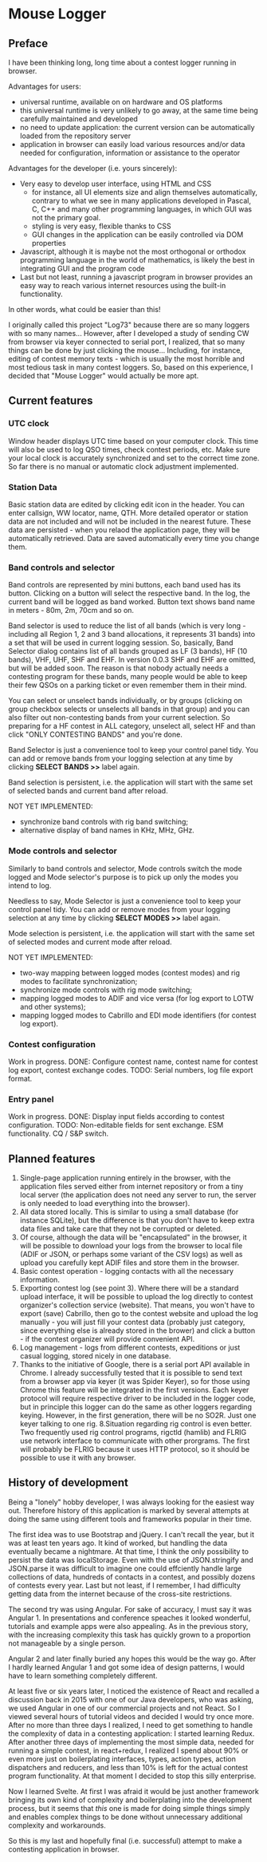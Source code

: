 # Mouse Logger

## Preface

I have been thinking long, long time about a contest logger running in browser.

Advantages for users:
- universal runtime, available on on hardware and OS platforms
- this universal runtime is very unlikely to go away, at the same time being carefully maintained and developed
- no need to update application: the current version can be automatically loaded from the repository server
- application in browser can easily load various resources and/or data needed for configuration, information or assistance to the operator

Advantages for the developer (i.e. yours sincerely):
- Very easy to develop user interface, using HTML and CSS
  - for instance, all UI elements size and align themselves automatically, contrary to what we see in many applications developed in Pascal, C, C++ and many other programming languages, in which GUI was not the primary goal.
  - styling is very easy, flexible thanks to CSS
  - GUI changes in the application can be easily controlled via DOM properties
- Javascript, although it is maybe not the most orthogonal or orthodox programming language in the world of mathematics, is likely the best in integrating GUI and the program code
- Last but not least, running a javascript program in browser provides an easy way to reach various internet resources using the built-in functionality.

In other words, what could be easier than this!

I originally called this project "Log73" because there are so many loggers with so many names... However, after I developed a study of sending CW from browser via keyer connected to serial port, I realized, that so many things can be done by just clicking the mouse... Including, for instance, editing of contest memory texts - which is usually the most horrible and most tedious task in many contest loggers. So, based on this experience, I decided that "Mouse Logger" would actually be more apt.

## Current features

### UTC clock

Window header displays UTC time based on your computer clock. This time will also be used to log QSO times, check contest periods, etc. Make sure your local clock is accurately synchronized and set to the correct time zone. So far there is no manual or automatic clock adjustment implemented.

### Station Data

Basic station data are edited by clicking edit icon in the header. You can enter callsign, WW locator, name, QTH. More detailed operator or station data are not included and will not be included in the nearest future.
These data are persisted - when you relaod the application page, they will be automatically retrieved. Data are saved automatically every time you change them.

### Band controls and selector

Band controls are represented by mini buttons, each band used has its button. Clicking on a button will select the respective band. In the log, the current band will be logged as band worked. Button text shows band name in meters - 80m, 2m, 70cm and so on.

Band selector is used to reduce the list of all bands (which is very long - including all Region 1, 2 and 3 band allocations, it represents 31 bands) into a set that will be used in current logging session. So, basically, Band Selector dialog contains list of all bands grouped as LF (3 bands), HF (10 bands), VHF, UHF, SHF and EHF. In version 0.0.3 SHF and EHF are omitted, but will be added soon. The reason is that nobody actually needs a contesting program for these bands, many people would be able to keep their few QSOs on a parking ticket or even remember them in their mind.

You can select or unselect bands individually, or by groups (clicking on group checkbox selects or unselects all bands in that group) and you can also filter out non-contesting bands from your current selection. So preparing for a HF contest in ALL category, unselect all, select HF and than click "ONLY CONTESTING BANDS" and you're done.

Band Selector is just a convenience tool to keep your control panel tidy. You can add or remove bands from your logging selection at any time by clicking **SELECT BANDS >>** label again.

Band selection is persistent, i.e. the application will start with the same set of selected bands and current band after reload.

NOT YET IMPLEMENTED:

- synchronize band controls with rig band switching;
- alternative display of band names in KHz, MHz, GHz.

### Mode controls and selector

Similarly to band controls and selector, Mode controls switch the mode logged and Mode selector's purpose is to pick up only the modes you intend to log.

Needless to say, Mode Selector is just a convenience tool to keep your control panel tidy. You can add or remove modes from your logging selection at any time by clicking **SELECT MODES >>** label again.

Mode selection is persistent, i.e. the application will start with the same set of selected modes and current mode after reload.

NOT YET IMPLEMENTED:

- two-way mapping between logged modes (contest modes) and rig modes to facilitate synchronization;
- synchronize mode controls with rig mode switching;
- mapping logged modes to ADIF and vice versa (for log export to LOTW and other systems);
- mapping logged modes to Cabrillo and EDI mode identifiers (for contest log export).

### Contest configuration

Work in progress.
DONE: Configure contest name, contest name for contest log export, contest exchange codes.
TODO: Serial numbers, log file export format.

### Entry panel

Work in progress.
DONE: Display input fields according to contest configuration.
TODO: Non-editable fields for sent exchange. ESM functionality. CQ / S&P switch. 

## Planned features

1. Single-page application running entirely in the browser, with the application files served either from internet repository or from a tiny local server (the application does not need any server to run, the server is only needed to load everything into the browser).
2. All data stored locally. This is similar to using a small database (for instance SQLite), but the difference is that you don't have to keep extra data files and take care that they not be corrupted or deleted.
3. Of course, although the data will be "encapsulated" in the browser, it will be possible to download your logs from the browser to local file (ADIF or JSON, or perhaps some variant of the CSV logs) as well as upload you carefully kept ADIF files and store them in the browser.
4. Basic contest operation - logging contacts with all the necessary information.
5. Exporting contest log (see point 3). Where there will be a standard upload interface, it will be possible to upload the log directly to contest organizer's collection service (website). That means, you won't have to export (save) Cabrillo, then go to the contest website and upload the log manually - you will just fill your contest data (probably just category, since everything else is already stored in the brower) and click a button - if the contest organizer will provide convenient API.
6. Log management - logs from different contests, expeditions or just casual logging, stored nicely in one database.
7. Thanks to the initiative of Google, there is a serial port API available in Chrome. I already successfully tested that it is possible to send text from a browser app via keyer (it was Spider Keyer), so for those using Chrome this feature will be integrated in the first versions. Each keyer protocol will require respective driver to be included in the logger code, but in principle this logger can do the same as other loggers regarding keying. However, in the first generation, there will be no SO2R. Just one keyer talking to one rig.
8.Situation regarding  rig control is even better. Two frequently used rig control programs, rigctld (hamlib) and FLRIG use network interface to communicate with other prorgrams. The first will probably be FLRIG because it uses HTTP protocol, so it should be possible to use it with any browser.

## History of development

Being a "lonely" hobby developer, I was always looking for the easiest way out.  Therefore history of this application is marked by several attempts at doing the same using different tools and frameworks popular in their time.

The first idea was to use Bootstrap and jQuery. I can't recall the year, but it was at least ten years ago. It kind of worked, but handling the data eventually became a nightmare. At that time, I think the only possibility to persist the data was localStorage. Even with the use of JSON.stringify and JSON.parse it was difficult to imagine one could effciently handle large collections of data, hundreds of contacts in a contest, and possibly dozens of contests every year. Last but not least, if I remember, I had difficulty getting data from the internet because of the cross-site restrictions.

The second try was using Angular. For sake of accuracy, I must say it was Angular 1. In presentations and conference speaches it looked wonderful, tutorials and example apps were also appealing. As in the previous story, with the increasing complexity this task has quickly grown to a proportion not manageable by a single person.

Angular 2 and later finally buried any hopes this would be the way go. After I hardly learned Angular 1 and got some idea of design patterns, I would have to learn something completely different.

At least five or six years later, I noticed the existence of React and recalled a discussion back in 2015 with one of our Java developers, who was asking, we used Angular in one of our commercial projects and not React. So I viewed several hours of tutorial videos and decided I would try once more. After no more than three days I realized, I need to get something to handle the complexity of data in a contesting application: I started learning Redux. After another three days of implementing the most simple data, needed for running a simple contest, in react+redux, I realized I spend about 90% or even more just on boilerplating interfaces, types, action types, action dispatchers and reducers, and less than 10% is left for the actual contest program functionality. At that moment I decided to stop this silly enterprise.

Now I learned Svelte. At first I was afraid it would be just another framework bringing its own kind of complexity and boilerplating into the development process, but it seems that *this* one is made for doing simple things simply and enables complex things to be done without unnecessary additional complexity and workarounds.

So this is my last and hopefully final (i.e. successful) attempt to make a contesting application in browser. 